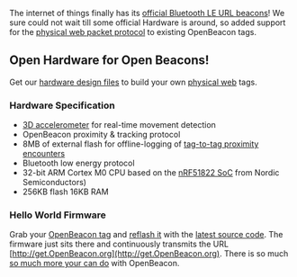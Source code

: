 The internet of things finally has its [official Bluetooth LE URL beacons](https://google.github.io/physical-web/)! We sure could not wait till some official Hardware is around, so added support for the [physical web packet protocol](https://github.com/google/physical-web/blob/master/documentation/technical_overview.md) to existing OpenBeacon tags.

## Open Hardware for Open Beacons!
Get our [hardware design files](/device.html#download) to build your own [physical web](https://google.github.io/physical-web/) tags.

### Hardware Specification
- [3D accelerometer](http://www.st.com/web/catalog/sense_power/FM89/SC444/PF250725) for real-time movement detection
- OpenBeacon proximity & tracking protocol
- 8MB of external flash for offline-logging of [tag-to-tag proximity encounters](http://www.sociopatterns.org/deployments/infectious-sociopatterns/)
- Bluetooth low energy protocol
- 32-bit ARM Cortex M0 CPU based on the [nRF51822 SoC](https://www.nordicsemi.com/eng/Products/Bluetooth-Smart-Bluetooth-low-energy/nRF51822) from Nordic Semiconductors)
- 256KB flash 16KB RAM

### Hello World Firmware
Grab your [OpenBeacon tag](/device.html#download) and [reflash it](/source#reflash) with the [latest source code](/source#github). The firmware just sits there and continuously transmits the URL [http://get.OpenBeacon.org](http://get.OpenBeacon.org). There is so much [so much more your can do](http://www.openbeacon.org) with OpenBeacon.

<script type="syntaxhighlighter" class="brush: c"><![CDATA[
{% include src/tag-physical-web-entry.c %}
]]></script>
